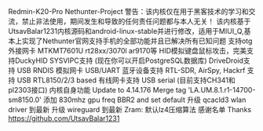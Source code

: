 Redmin-K20-Pro Nethunter-Project
警告：该内核仅在用于黑客技术的学习和交流，禁止非法使用，期间发生和导致的任何责任问题都与本人无关！
该内核基于UtsavBalar1231内核源码和android-linux-stable并进行修改，适用于MIUI_Q,基本上实现了Nethunter官网支持手机的全部功能并且已解决所有已知问题
支持otg外接网卡 MTKMT7601U rt28xx/3070l ar9170等
HID模拟键盘鼠标攻击，完美支持DuckyHID
SYSVIPC支持 (现在你可以开启PostgreSQL数据库)
DriveDroid支持
USB RNDIS 模拟网卡
USB/UART 蓝牙设备支持
RTL-SDR, AirSpy, Hackrf 支持
USB RTL8150/2/3 based 有线网卡支持
USB serial (目前支持CH341和pl2303接口)
内核自身功能
Update to 4.14.176
Merge tag 'LA.UM.8.1.r1-14700-sm8150.0'
添加 830mhz gpu freq
BBR2 and set default
升级 qcacld3 wlan driver 到最新
升级 wireguard 到最新
Zram: 默认lz4压缩算法
感谢名单
Thanks https://github.com/UtsavBalar1231
